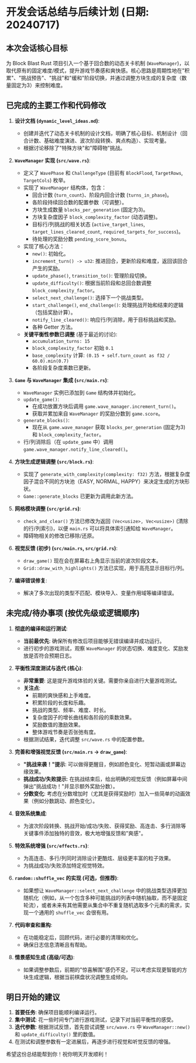 # 开发会话总结与后续计划 (日期: 20240717)

## 本次会话核心目标

为 Block Blast Rust 项目引入一个基于回合数的动态关卡机制 (`WaveManager`)，以取代原有的固定难度/模式，提升游戏节奏感和爽快感。核心思路是周期性地在"积累"、"挑战预告"、"挑战"和"缓和"阶段切换，并通过调整方块生成的复杂度（数量固定为3）来控制难度。

## 已完成的主要工作和代码修改

1.  **设计文档 (`dynamic_level_ideas.md`)**:
    *   创建并迭代了动态关卡机制的设计文档，明确了核心目标、机制设计（回合计数、基础难度演进、波次阶段转换、爽点构造）、实现考量。
    *   根据讨论移除了"特殊方块"和"障碍物"挑战。

2.  **`WaveManager` 实现 (`src/wave.rs`)**:
    *   定义了 `WavePhase` 和 `ChallengeType` (目前有 `BlockFlood`, `TargetRows`, `TargetCols`) 枚举。
    *   实现了 `WaveManager` 结构体，包含：
        *   回合计数 (`turn_count`)、阶段内回合计数 (`turns_in_phase`)。
        *   各阶段持续回合数的配置参数（可调整）。
        *   方块生成数量 `blocks_per_generation` (固定为3)。
        *   方块复杂度因子 `block_complexity_factor` (动态调整)。
        *   目标行/列挑战的相关状态 (`active_target_lines`, `target_lines_cleared_count`, `required_targets_for_success`)。
        *   待处理的奖励分数 `pending_score_bonus`。
    *   实现了核心方法：
        *   `new()`: 初始化。
        *   `increment_turn() -> u32`: 推进回合，更新阶段和难度，返回该回合产生的奖励。
        *   `update_phase()`, `transition_to()`: 管理阶段切换。
        *   `update_difficulty()`: 根据当前阶段和总回合数调整 `block_complexity_factor`。
        *   `select_next_challenge()`: 选择下一个挑战类型。
        *   `start_challenge()`, `end_challenge()`: 处理挑战开始和结束的逻辑（包括奖励计算）。
        *   `notify_line_cleared()`: 响应行/列消除，用于目标挑战和奖励。
        *   各种 Getter 方法。
    *   **关键平衡性参数已调整** (基于最近的讨论):
        *   `accumulation_turns: 15`
        *   `block_complexity_factor` 初始 `0.1`
        *   `base_complexity` 计算: `(0.15 + self.turn_count as f32 / 60.0).min(0.7)`
        *   各阶段复杂度乘数已更新。

3.  **`Game` 与 `WaveManager` 集成 (`src/main.rs`)**:
    *   `WaveManager` 实例已添加到 `Game` 结构体并初始化。
    *   `update_game()`:
        *   在成功放置方块后调用 `game.wave_manager.increment_turn()`。
        *   获取并累加来自 `WaveManager` 的奖励分数到 `game.score`。
    *   `generate_blocks()`:
        *   现在从 `game.wave_manager` 获取 `blocks_per_generation` (固定为3) 和 `block_complexity_factor`。
    *   行/列消除后（在 `update_game` 中）调用 `game.wave_manager.notify_line_cleared()`。

4.  **方块生成逻辑调整 (`src/block.rs`)**:
    *   实现了 `generate_with_complexity(complexity: f32)` 方法，根据复杂度因子混合不同的方块池（EASY, NORMAL, HAPPY）来决定生成的方块形状。
    *   `Game::generate_blocks` 已更新为调用此新方法。

5.  **网格模块调整 (`src/grid.rs`)**:
    *   `check_and_clear()` 方法已修改为返回 `(Vec<usize>, Vec<usize>)` (清除的行/列索引)，以便 `main.rs` 可以将具体索引通知给 `WaveManager`。
    *   障碍物相关的修改已移除/还原。

6.  **视觉反馈 (初步) (`src/main.rs`, `src/grid.rs`)**:
    *   `draw_game()` 现在会在屏幕右上角显示当前的波次阶段文本。
    *   `Grid::draw_with_highlights()` 方法已实现，用于高亮显示目标行/列。

7.  **编译错误修复**: 
    *   解决了多次出现的类型不匹配、模块导入、变量作用域等编译错误。

## 未完成/待办事项 (按优先级或逻辑顺序)

1.  **彻底的编译和运行测试**:
    *   **当前最优先**: 确保所有修改后项目能够无错误编译并成功运行。
    *   进行初步的游戏测试，观察 `WaveManager` 的状态切换、难度变化、奖励发放是否符合预期日志。

2.  **平衡性深度测试与迭代 (核心)**:
    *   **非常重要**: 这是提升游戏体验的关键。需要你亲自进行大量游戏测试。
    *   **关注点**:
        *   前期的爽快感和上手难度。
        *   积累阶段的长度和乐趣。
        *   挑战的类型、频率、难度、时长。
        *   复杂度因子的增长曲线和各阶段的乘数效果。
        *   奖励数值的激励效果。
        *   整体游戏节奏是否张弛有度。
    *   根据测试结果，迭代调整 `src/wave.rs` 中的配置参数。

3.  **完善和增强视觉反馈 (`src/main.rs` -> `draw_game`)**:
    *   **"挑战来袭！"提示**: 可以做得更醒目，例如颜色变化、短暂动画或屏幕边缘效果。
    *   **挑战成功/失败提示**: 在挑战结束后，给出明确的视觉反馈（例如屏幕中间弹出"挑战成功！"并显示额外奖励分数）。
    *   **分数变化**: 考虑在分数增加时（尤其是获得奖励时）加入一些简单的动画效果（例如分数跳动、颜色变化）。

4.  **音效系统集成**:
    *   为波次阶段转换、挑战开始/成功/失败、获得奖励、高连击、多行消除等关键事件添加独特的音效，极大地增强反馈和"爽感"。

5.  **特效系统增强 (`src/effects.rs`)**:
    *   为高连击、多行/列同时消除设计更酷炫、层级更丰富的粒子效果。
    *   为挑战成功/失败添加特定视觉特效。

6.  **`random::shuffle_vec` 的实现 (可选，但推荐)**:
    *   如果想让 `WaveManager::select_next_challenge` 中的挑战类型选择更加随机化（例如，从一个包含多种可能挑战的列表中随机抽取，而不是固定轮流），或者未来有其他需要从集合中不重复随机选取多个元素的需求，实现一个通用的 `shuffle_vec` 会很有用。

7.  **代码审查和重构**:
    *   在功能稳定后，回顾代码，进行必要的清理和优化。
    *   确保日志信息清晰且有帮助。

8.  **情景感知生成 (高级/可选)**:
    *   如果调整参数后，前期的"惊喜解围"感仍不足，可以考虑实现更智能的方块生成逻辑，根据当前棋盘状况调整生成倾向。

## 明日开始的建议

1.  **首要任务**: 确保项目能顺利编译运行。
2.  **集中测试**: 花一些时间专门进行游戏测试，记录下对当前平衡性的感受。
3.  **迭代参数**: 根据测试反馈，首先尝试调整 `src/wave.rs` 中 `WaveManager::new()` 和 `update_difficulty()` 里的数值。
4.  在测试和调整参数有一定进展后，再逐步进行视觉和听觉反馈的增强。

希望这份总结能帮到你！祝你明天开发顺利！ 